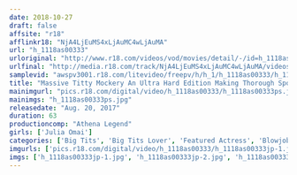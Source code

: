 ```yaml
---
date: 2018-10-27
draft: false
affsite: "r18"
afflinkr18: "NjA4LjEuMS4xLjAuMC4wLjAuMA"
url: "h_1118as00333"
urloriginal: "http://www.r18.com/videos/vod/movies/detail/-/id=h_1118as00333"
urlfinal: "http://media.r18.com/track/NjA4LjEuMS4xLjAuMC4wLjAuMA/videos/vod/movies/detail/-/id=h_1118as00333"
samplevid: "awspv3001.r18.com/litevideo/freepv/h/h_1/h_1118as00333/h_1118as00333_dmb_w.mp4"
title: "Massive Titty Mockery An Ultra Hard Edition Making Thorough Sport Of A Megaton Big Tits Girl!! Julia Omai"
mainimgurl: "pics.r18.com/digital/video/h_1118as00333/h_1118as00333ps.jpg"
mainimgs: "h_1118as00333ps.jpg"
releasedate: "Aug. 20, 2017"
duration: 63
productioncomp: "Athena Legend"
girls: ['Julia Omai']
categories: ['Big Tits', 'Big Tits Lover', 'Featured Actress', 'Blowjob', 'Titty Fuck']
imgurls: ['pics.r18.com/digital/video/h_1118as00333/h_1118as00333jp-1.jpg', 'pics.r18.com/digital/video/h_1118as00333/h_1118as00333jp-2.jpg', 'pics.r18.com/digital/video/h_1118as00333/h_1118as00333jp-3.jpg', 'pics.r18.com/digital/video/h_1118as00333/h_1118as00333jp-4.jpg', 'pics.r18.com/digital/video/h_1118as00333/h_1118as00333jp-5.jpg', 'pics.r18.com/digital/video/h_1118as00333/h_1118as00333jp-6.jpg', 'pics.r18.com/digital/video/h_1118as00333/h_1118as00333jp-7.jpg', 'pics.r18.com/digital/video/h_1118as00333/h_1118as00333jp-8.jpg', 'pics.r18.com/digital/video/h_1118as00333/h_1118as00333jp-9.jpg', 'pics.r18.com/digital/video/h_1118as00333/h_1118as00333jp-10.jpg', 'pics.r18.com/digital/video/h_1118as00333/h_1118as00333jp-11.jpg', 'pics.r18.com/digital/video/h_1118as00333/h_1118as00333jp-12.jpg', 'pics.r18.com/digital/video/h_1118as00333/h_1118as00333jp-13.jpg', 'pics.r18.com/digital/video/h_1118as00333/h_1118as00333jp-14.jpg', 'pics.r18.com/digital/video/h_1118as00333/h_1118as00333jp-15.jpg', 'pics.r18.com/digital/video/h_1118as00333/h_1118as00333jp-16.jpg', 'pics.r18.com/digital/video/h_1118as00333/h_1118as00333jp-17.jpg', 'pics.r18.com/digital/video/h_1118as00333/h_1118as00333jp-18.jpg', 'pics.r18.com/digital/video/h_1118as00333/h_1118as00333jp-19.jpg', 'pics.r18.com/digital/video/h_1118as00333/h_1118as00333jp-20.jpg']
imgs: ['h_1118as00333jp-1.jpg', 'h_1118as00333jp-2.jpg', 'h_1118as00333jp-3.jpg', 'h_1118as00333jp-4.jpg', 'h_1118as00333jp-5.jpg', 'h_1118as00333jp-6.jpg', 'h_1118as00333jp-7.jpg', 'h_1118as00333jp-8.jpg', 'h_1118as00333jp-9.jpg', 'h_1118as00333jp-10.jpg', 'h_1118as00333jp-11.jpg', 'h_1118as00333jp-12.jpg', 'h_1118as00333jp-13.jpg', 'h_1118as00333jp-14.jpg', 'h_1118as00333jp-15.jpg', 'h_1118as00333jp-16.jpg', 'h_1118as00333jp-17.jpg', 'h_1118as00333jp-18.jpg', 'h_1118as00333jp-19.jpg', 'h_1118as00333jp-20.jpg']
---
```

